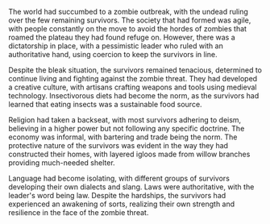 The world had succumbed to a zombie outbreak, with the undead ruling over the few remaining survivors. The society that had formed was agile, with people constantly on the move to avoid the hordes of zombies that roamed the plateau they had found refuge on. However, there was a dictatorship in place, with a pessimistic leader who ruled with an authoritative hand, using coercion to keep the survivors in line.

Despite the bleak situation, the survivors remained tenacious, determined to continue living and fighting against the zombie threat. They had developed a creative culture, with artisans crafting weapons and tools using medieval technology. Insectivorous diets had become the norm, as the survivors had learned that eating insects was a sustainable food source.

Religion had taken a backseat, with most survivors adhering to deism, believing in a higher power but not following any specific doctrine. The economy was informal, with bartering and trade being the norm. The protective nature of the survivors was evident in the way they had constructed their homes, with layered igloos made from willow branches providing much-needed shelter.

Language had become isolating, with different groups of survivors developing their own dialects and slang. Laws were authoritative, with the leader's word being law. Despite the hardships, the survivors had experienced an awakening of sorts, realizing their own strength and resilience in the face of the zombie threat.
